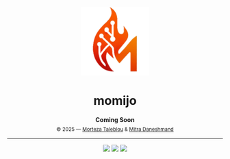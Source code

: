 <p align="center">
  <img src="docs/momijo.svg" alt="momijo logo" width="160" height="160">
</p>

<h1 align="center">momijo</h1>

<p align="center">
  <b>Coming Soon</b><br>
  <sub>© 2025 — <a href="https://taleblou.ir/">Morteza Taleblou</a> & <a href="#">Mitra Daneshmand</a></sub>
</p>

---

<p align="center">
  <img src="https://img.shields.io/badge/Made%20with-Mojo-orange?style=for-the-badge">
  <img src="https://img.shields.io/badge/status-coming%20soon-yellow?style=for-the-badge">
  <img src="https://img.shields.io/github/license/taleblou/momijo?style=for-the-badge">
</p>
